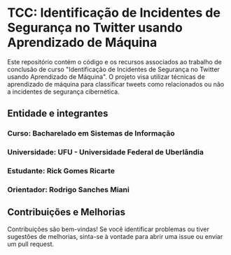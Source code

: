 # TCC: Identificação de Incidentes de Segurança no Twitter usando Aprendizado de Máquina

Este repositório contém o código e os recursos associados ao trabalho de conclusão de curso "Identificação de Incidentes de Segurança no Twitter usando Aprendizado de Máquina". O projeto visa utilizar técnicas de aprendizado de máquina para classificar tweets como relacionados ou não a incidentes de segurança cibernética.

## Entidade e integrantes
### Curso: Bacharelado em Sistemas de Informação
### Universidade: UFU - Universidade Federal de Uberlândia
### Estudante: Rick Gomes Ricarte
### Orientador: Rodrigo Sanches Miani

## Contribuições e Melhorias

Contribuições são bem-vindas! Se você identificar problemas ou tiver sugestões de melhorias, sinta-se à vontade para abrir uma issue ou enviar um pull request.
